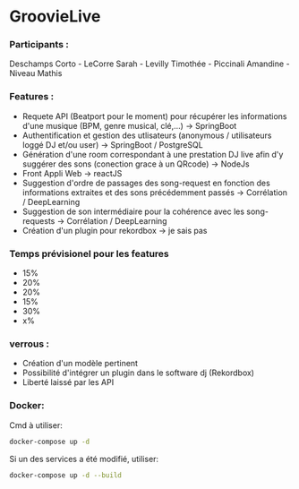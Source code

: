 # GroovieLive

### Participants : 
Deschamps Corto - LeCorre Sarah - Levilly Timothée - Piccinali Amandine - Niveau Mathis

### Features :
- Requete API (Beatport pour le moment) pour récupérer les informations d'une musique (BPM, genre musical, clé,...) -> SpringBoot
- Authentification et gestion des utlisateurs (anonymous / utilisateurs loggé DJ et/ou user) -> SpringBoot / PostgreSQL
- Génération d'une room correspondant à une prestation DJ live afin d'y suggérer des sons (conection grace à un QRcode) -> NodeJs
- Front Appli Web -> reactJS
- Suggestion d'ordre de passages des song-request en fonction des informations extraites et des sons précédemment passés -> Corrélation / DeepLearning
- Suggestion de son intermédiaire pour la cohérence avec les song-requests -> Corrélation / DeepLearning
- Création d'un plugin pour rekordbox -> je sais pas

### Temps prévisionel pour les features 
- 15%
- 20%
- 20%
- 15%
- 30%
- x%

### verrous :
- Création d'un modèle pertinent
- Possibilité d'intégrer un plugin dans le software dj (Rekordbox)
- Liberté laissé par les API

### Docker:
Cmd à utiliser:
```bash
docker-compose up -d
```
Si un des services a été modifié, utiliser:
```bash
docker-compose up -d --build
```